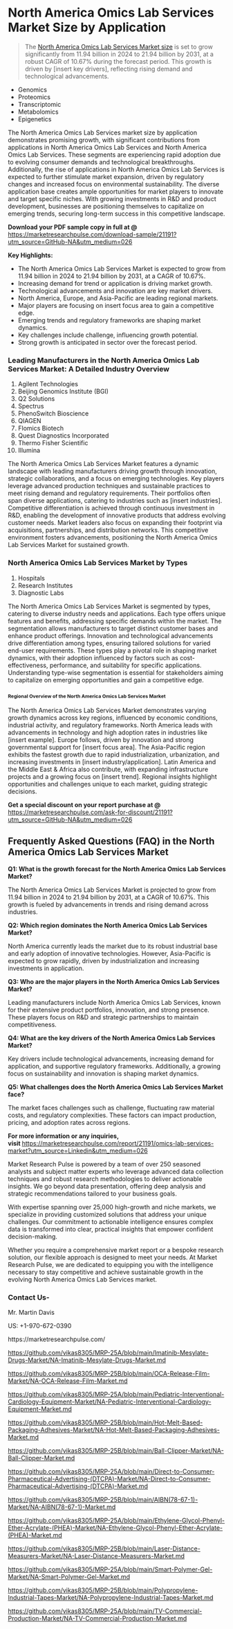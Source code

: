 <h1>North America Omics Lab Services Market&nbsp;Size by Application</h1><blockquote><p>The <a href="https://marketresearchpulse.com/download-sample/21191?utm_source=GitHub-NA&amp;utm_medium=026">North America Omics Lab Services Market size</a> is set to grow significantly from 11.94 billion in 2024 to 21.94 billion by 2031, at a robust CAGR of 10.67% during the forecast period. This growth is driven by [insert key drivers], reflecting rising demand and technological advancements.</p></blockquote><ul><li>Genomics<li> Proteomics<li> Transcriptomic<li> Metabolomics<li> Epigenetics</li></ul><p>The North America Omics Lab Services market size by application demonstrates promising growth, with significant contributions from applications in North America Omics Lab Services and North America Omics Lab Services. These segments are experiencing rapid adoption due to evolving consumer demands and technological breakthroughs. Additionally, the rise of applications in North America Omics Lab Services is expected to further stimulate market expansion, driven by regulatory changes and increased focus on environmental sustainability. The diverse application base creates ample opportunities for market players to innovate and target specific niches. With growing investments in R&D and product development, businesses are positioning themselves to capitalize on emerging trends, securing long-term success in this competitive landscape.</p><p><strong>Download your PDF sample copy in full at @ </strong><a href="https://marketresearchpulse.com/download-sample/21191?utm_source=GitHub-NA&amp;utm_medium=026">https://marketresearchpulse.com/download-sample/21191?utm_source=GitHub-NA&amp;utm_medium=026</a></p><p><strong>Key Highlights: </strong></p><ul><li>The North America Omics Lab Services Market is expected to grow from 11.94 billion in 2024 to 21.94 billion by 2031, at a CAGR of 10.67%.</li><li>Increasing demand for trend or application is driving market growth.</li><li>Technological advancements and innovation are key market drivers.</li><li>North America, Europe, and Asia-Pacific are leading regional markets.</li><li>Major players are focusing on insert focus area to gain a competitive edge.</li><li>Emerging trends and regulatory frameworks are shaping market dynamics.</li><li>Key challenges include challenge, influencing growth potential.</li><li>Strong growth is anticipated in sector over the forecast period.</li></ul><h3>Leading Manufacturers in the North America Omics Lab Services Market: A Detailed Industry Overview</h3><ol><li>Agilent Technologies</li><li>Beijing Genomics Institute (BGI)</li><li>Q2 Solutions</li><li>Spectrus</li><li>PhenoSwitch Bioscience</li><li>QIAGEN</li><li>Flomics Biotech</li><li>Quest Diagnostics Incorporated</li><li>Thermo Fisher Scientific</li><li>Illumina</li></ol><div class="flex max-w-full flex-col flex-grow"><div class="min-h-8 text-message flex w-full flex-col items-end gap-2 whitespace-normal break-words [.text-message+&amp;]:mt-5" dir="auto" data-message-author-role="assistant" data-message-id="fd8432e4-4910-450d-b182-61b7bfb0a01f" data-message-model-slug="gpt-4o"><div class="flex w-full flex-col gap-1 empty:hidden first:pt-[3px]"><div class="markdown prose w-full break-words dark:prose-invert light"><p>The North America Omics Lab Services Market features a dynamic landscape with leading manufacturers driving growth through innovation, strategic collaborations, and a focus on emerging technologies. Key players leverage advanced production techniques and sustainable practices to meet rising demand and regulatory requirements. Their portfolios often span diverse applications, catering to industries such as [insert industries]. Competitive differentiation is achieved through continuous investment in R&amp;D, enabling the development of innovative products that address evolving customer needs. Market leaders also focus on expanding their footprint via acquisitions, partnerships, and distribution networks. This competitive environment fosters advancements, positioning the North America Omics Lab Services Market for sustained growth.</p></div></div></div></div><h3>North America Omics Lab Services Market by Types</h3><ol><li>Hospitals<li> Research Institutes<li> Diagnostic Labs</li></ol><div class="flex max-w-full flex-col flex-grow"><div class="min-h-8 text-message flex w-full flex-col items-end gap-2 whitespace-normal break-words [.text-message+&amp;]:mt-5" dir="auto" data-message-author-role="assistant" data-message-id="084470be-0bb7-4664-bddf-5156b4f41249" data-message-model-slug="gpt-4o-mini"><div class="flex w-full flex-col gap-1 empty:hidden first:pt-[3px]"><div class="markdown prose w-full break-words dark:prose-invert light"><p>The North America Omics Lab Services Market is segmented by types, catering to diverse industry needs and applications. Each type offers unique features and benefits, addressing specific demands within the market. The segmentation allows manufacturers to target distinct customer bases and enhance product offerings. Innovation and technological advancements drive differentiation among types, ensuring tailored solutions for varied end-user requirements. These types play a pivotal role in shaping market dynamics, with their adoption influenced by factors such as cost-effectiveness, performance, and suitability for specific applications. Understanding type-wise segmentation is essential for stakeholders aiming to capitalize on emerging opportunities and gain a competitive edge.</p></div></div></div></div><h3><span style="font-size: 11px;">Regional Overview of the North America Omics Lab Services Market</span></h3><div class="flex max-w-full flex-col flex-grow"><div class="min-h-8 text-message flex w-full flex-col items-end gap-2 whitespace-normal break-words [.text-message+&amp;]:mt-5" dir="auto" data-message-author-role="assistant" data-message-id="e9038762-ce64-4e30-91c9-9bd413514231" data-message-model-slug="gpt-4o-mini"><div class="flex w-full flex-col gap-1 empty:hidden first:pt-[3px]"><div class="markdown prose w-full break-words dark:prose-invert light"><p>The North America Omics Lab Services Market demonstrates varying growth dynamics across key regions, influenced by economic conditions, industrial activity, and regulatory frameworks. North America leads with advancements in technology and high adoption rates in industries like [insert example]. Europe follows, driven by innovation and strong governmental support for [insert focus area]. The Asia-Pacific region exhibits the fastest growth due to rapid industrialization, urbanization, and increasing investments in [insert industry/application]. Latin America and the Middle East &amp; Africa also contribute, with expanding infrastructure projects and a growing focus on [insert trend]. Regional insights highlight opportunities and challenges unique to each market, guiding strategic decisions.</p></div></div></div></div><p><strong>Get a special discount on your report purchase at @ </strong><a href="https://marketresearchpulse.com/ask-for-discount/21191?utm_source=GitHub-NA&amp;utm_medium=026">https://marketresearchpulse.com/ask-for-discount/21191?utm_source=GitHub-NA&amp;utm_medium=026</a></p><h2>Frequently Asked Questions (FAQ) in the North America Omics Lab Services Market</h2><p><strong>Q1: What is the growth forecast for the North America Omics Lab Services Market?</strong></p><p>The North America Omics Lab Services Market is projected to grow from 11.94 billion in 2024 to 21.94 billion by 2031, at a CAGR of 10.67%. This growth is fueled by advancements in trends and rising demand across industries.</p><p><strong>Q2: Which region dominates the North America Omics Lab Services Market?</strong></p><p>North America currently leads the market due to its robust industrial base and early adoption of innovative technologies. However, Asia-Pacific is expected to grow rapidly, driven by industrialization and increasing investments in application.</p><p><strong>Q3: Who are the major players in the North America Omics Lab Services Market?</strong></p><p>Leading manufacturers include North America Omics Lab Services, known for their extensive product portfolios, innovation, and strong presence. These players focus on R&amp;D and strategic partnerships to maintain competitiveness.</p><p><strong>Q4: What are the key drivers of the North America Omics Lab Services Market?</strong></p><p>Key drivers include technological advancements, increasing demand for application, and supportive regulatory frameworks. Additionally, a growing focus on sustainability and innovation is shaping market dynamics.</p><p><strong>Q5: What challenges does the North America Omics Lab Services Market face?</strong></p><p>The market faces challenges such as challenge, fluctuating raw material costs, and regulatory complexities. These factors can impact production, pricing, and adoption rates across regions.</p><p><strong>For more information or any inquiries, visit&nbsp;</strong><a href="https://marketresearchpulse.com/report/21191/omics-lab-services-market?utm_source=Linkedin&utm_medium=026">https://marketresearchpulse.com/report/21191/omics-lab-services-market?utm_source=Linkedin&utm_medium=026</a></p><p>Market Research Pulse is powered by a team of over 250 seasoned analysts and subject matter experts who leverage advanced data collection techniques and robust research methodologies to deliver actionable insights. We go beyond data presentation, offering deep analysis and strategic recommendations tailored to your business goals.</p><p>With expertise spanning over 25,000 high-growth and niche markets, we specialize in providing customized solutions that address your unique challenges. Our commitment to actionable intelligence ensures complex data is transformed into clear, practical insights that empower confident decision-making.</p><p>Whether you require a comprehensive market report or a bespoke research solution, our flexible approach is designed to meet your needs. At Market Research Pulse, we are dedicated to equipping you with the intelligence necessary to stay competitive and achieve sustainable growth in the evolving North America Omics Lab Services market.</p><h3><strong>Contact Us-</strong></h3><p>Mr. Martin Davis</p><p>US: +1-970-672-0390</p><p>https://marketresearchpulse.com/</p><p><a href="https://github.com/vikas8305/MRP-25A/blob/main/Imatinib-Mesylate-Drugs-Market/NA-Imatinib-Mesylate-Drugs-Market.md">https://github.com/vikas8305/MRP-25A/blob/main/Imatinib-Mesylate-Drugs-Market/NA-Imatinib-Mesylate-Drugs-Market.md</a></p><p><a href="https://github.com/vikas8305/MRP-25B/blob/main/OCA-Release-Film-Market/NA-OCA-Release-Film-Market.md">https://github.com/vikas8305/MRP-25B/blob/main/OCA-Release-Film-Market/NA-OCA-Release-Film-Market.md</a></p><p><a href="https://github.com/vikas8305/MRP-25A/blob/main/Pediatric-Interventional-Cardiology-Equipment-Market/NA-Pediatric-Interventional-Cardiology-Equipment-Market.md">https://github.com/vikas8305/MRP-25A/blob/main/Pediatric-Interventional-Cardiology-Equipment-Market/NA-Pediatric-Interventional-Cardiology-Equipment-Market.md</a></p><p><a href="https://github.com/vikas8305/MRP-25B/blob/main/Hot-Melt-Based-Packaging-Adhesives-Market/NA-Hot-Melt-Based-Packaging-Adhesives-Market.md">https://github.com/vikas8305/MRP-25B/blob/main/Hot-Melt-Based-Packaging-Adhesives-Market/NA-Hot-Melt-Based-Packaging-Adhesives-Market.md</a></p><p><a href="https://github.com/vikas8305/MRP-25B/blob/main/Ball-Clipper-Market/NA-Ball-Clipper-Market.md">https://github.com/vikas8305/MRP-25B/blob/main/Ball-Clipper-Market/NA-Ball-Clipper-Market.md</a></p><p><a href="https://github.com/vikas8305/MRP-25A/blob/main/Direct-to-Consumer-Pharmaceutical-Advertising-(DTCPA)-Market/NA-Direct-to-Consumer-Pharmaceutical-Advertising-(DTCPA)-Market.md">https://github.com/vikas8305/MRP-25A/blob/main/Direct-to-Consumer-Pharmaceutical-Advertising-(DTCPA)-Market/NA-Direct-to-Consumer-Pharmaceutical-Advertising-(DTCPA)-Market.md</a></p><p><a href="https://github.com/vikas8305/MRP-25B/blob/main/AIBN(78-67-1)-Market/NA-AIBN(78-67-1)-Market.md">https://github.com/vikas8305/MRP-25B/blob/main/AIBN(78-67-1)-Market/NA-AIBN(78-67-1)-Market.md</a></p><p><a href="https://github.com/vikas8305/MRP-25A/blob/main/Ethylene-Glycol-Phenyl-Ether-Acrylate-(PHEA)-Market/NA-Ethylene-Glycol-Phenyl-Ether-Acrylate-(PHEA)-Market.md">https://github.com/vikas8305/MRP-25A/blob/main/Ethylene-Glycol-Phenyl-Ether-Acrylate-(PHEA)-Market/NA-Ethylene-Glycol-Phenyl-Ether-Acrylate-(PHEA)-Market.md</a></p><p><a href="https://github.com/vikas8305/MRP-25B/blob/main/Laser-Distance-Measurers-Market/NA-Laser-Distance-Measurers-Market.md">https://github.com/vikas8305/MRP-25B/blob/main/Laser-Distance-Measurers-Market/NA-Laser-Distance-Measurers-Market.md</a></p><p><a href="https://github.com/vikas8305/MRP-25A/blob/main/Smart-Polymer-Gel-Market/NA-Smart-Polymer-Gel-Market.md">https://github.com/vikas8305/MRP-25A/blob/main/Smart-Polymer-Gel-Market/NA-Smart-Polymer-Gel-Market.md</a></p><p><a href="https://github.com/vikas8305/MRP-25B/blob/main/Polypropylene-Industrial-Tapes-Market/NA-Polypropylene-Industrial-Tapes-Market.md">https://github.com/vikas8305/MRP-25B/blob/main/Polypropylene-Industrial-Tapes-Market/NA-Polypropylene-Industrial-Tapes-Market.md</a></p><p><a href="https://github.com/vikas8305/MRP-25A/blob/main/TV-Commercial-Production-Market/NA-TV-Commercial-Production-Market.md">https://github.com/vikas8305/MRP-25A/blob/main/TV-Commercial-Production-Market/NA-TV-Commercial-Production-Market.md</a></p>
